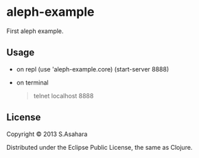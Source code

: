 # aleph-example

First aleph example.

## Usage

- on repl
	(use 'aleph-example.core)
	(start-server 8888)

- on terminal
	> telnet localhost 8888

## License

Copyright © 2013 S.Asahara

Distributed under the Eclipse Public License, the same as Clojure.
